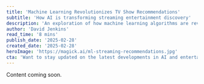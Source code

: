 ```yaml
---
title: 'Machine Learning Revolutionizes TV Show Recommendations'
subtitle: 'How AI is transforming streaming entertainment discovery'
description: 'An exploration of how machine learning algorithms are revolutionizing the way streaming services recommend content to viewers, making entertainment discovery more personalized and efficient than ever before.'
author: 'David Jenkins'
read_time: '8 mins'
publish_date: '2025-02-28'
created_date: '2025-02-28'
heroImage: 'https://magick.ai/ml-streaming-recommendations.jpg'
cta: 'Want to stay updated on the latest developments in AI and entertainment technology? Follow us on LinkedIn for regular insights into how machine learning is transforming the media landscape.'
---
```


Content coming soon.